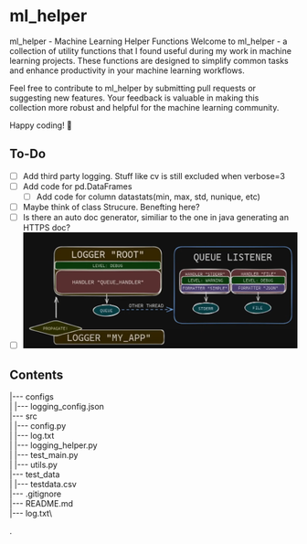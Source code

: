 # ml_helper


ml_helper - Machine Learning Helper Functions
Welcome to ml_helper - a collection of utility functions that I found useful during my
work in machine learning projects. These functions are designed to simplify common tasks 
and enhance productivity in your machine learning workflows.

Feel free to contribute to ml_helper by submitting pull requests or suggesting
new features. Your feedback is valuable in making this collection more robust and 
helpful for the machine learning community.

Happy coding! 🚀

## To-Do

- [ ] Add third party logging. Stuff like cv is still excluded when verbose=3
- [ ] Add code for pd.DataFrames
  - [ ] Add code for column datastats(min, max, std, nunique, etc)
- [ ] Maybe think of class Strucure. Benefting here?
- [ ] Is there an auto doc generator, similiar to the one in java generating an HTTPS doc?
- [ ] ![wow](./documentation/img.png)
## Contents

|--- configs\
|   |--- logging_config.json\
|--- src\
|   |--- config.py\
|   |--- log.txt\
|   |--- logging_helper.py\
|   |--- test_main.py\
|   |--- utils.py\
|--- test_data\
|   |--- testdata.csv\
|--- .gitignore\
|--- README.md\
|--- log.txt\

.



